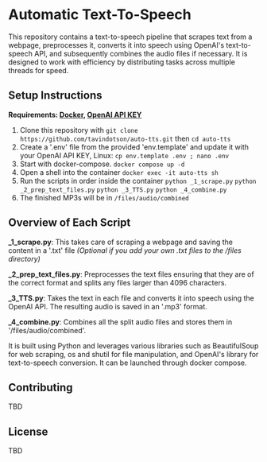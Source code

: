 # Automatic Text-To-Speech

This repository contains a text-to-speech pipeline that scrapes text from a webpage, preprocesses it, converts it into speech using OpenAI's text-to-speech API, and subsequently combines the audio files if necessary. It is designed to work with efficiency by distributing tasks across multiple threads for speed.

## Setup Instructions

**Requirements: [Docker](https://docs.docker.com/get-docker/), [OpenAI API KEY](https://openai.com/blog/openai-api)**

 1. Clone this repository with `git clone https://github.com/tavindotson/auto-tts.git` then `cd auto-tts`
 2. Create a '.env' file from the provided 'env.template' and update it with your OpenAI API KEY,
		Linux: `cp env.template .env ; nano .env`
 3. Start with docker-compose.
		`docker compose up -d`
 4. Open a shell into the container
		`docker exec -it auto-tts sh`
 6. Run the scripts in order inside the container
		`python _1_scrape.py`
		`python _2_prep_text_files.py`
		`python _3_TTS.py`
		`python _4_combine.py`
 7. The finished MP3s will be in `/files/audio/combined`

## Overview of Each Script

**_1_scrape.py**: This takes care of scraping a webpage and saving the content in a '.txt' file *(Optional if you add your own .txt files to the /files directory)*

**_2_prep_text_files.py**: Preprocesses the text files ensuring that they are of the correct format and splits any files larger than 4096 characters.

**_3_TTS.py**: Takes the text in each file and converts it into speech using the OpenAI API. The resulting audio is saved in an '.mp3' format.

**_4_combine.py**: Combines all the split audio files and stores them in '/files/audio/combined'.

It is built using Python and leverages various libraries such as BeautifulSoup for web scraping, os and shutil for file manipulation, and OpenAI's library for text-to-speech conversion. It can be launched through docker compose.

## Contributing

TBD

## License

TBD
